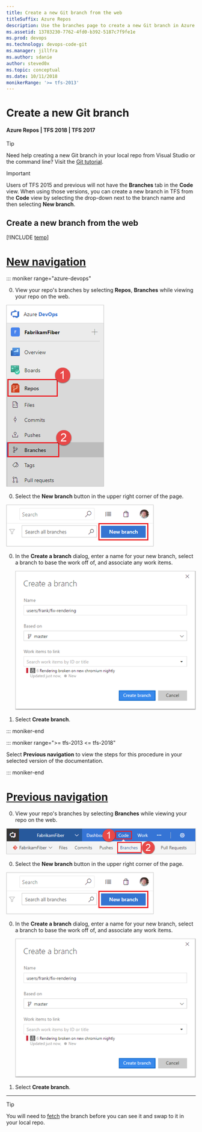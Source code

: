 ```yaml
---
title: Create a new Git branch from the web
titleSuffix: Azure Repos
description: Use the branches page to create a new Git branch in Azure DevOps Services or TFS
ms.assetid: 13783230-7762-4fd0-b392-5187c7f9fe1e
ms.prod: devops
ms.technology: devops-code-git 
ms.manager: jillfra
ms.author: sdanie
author: steved0x
ms.topic: conceptual
ms.date: 10/11/2018
monikerRange: '>= tfs-2013'
---
```


# Create a new Git branch

#### Azure Repos | TFS 2018 | TFS 2017

>[!TIP]
> Need help creating a new Git branch in your local repo from Visual Studio or the command line? Visit the [Git tutorial](branches.md).

>[!IMPORTANT]
> Users of TFS 2015 and previous will not have the **Branches** tab in the **Code** view. When using those versions, you can create a new branch in TFS from the **Code** view by selecting the drop-down next to the branch name and then selecting **New branch**.


## Create a new branch from the web 

[!INCLUDE [temp](../../_shared/new-navigation.md)]

# [New navigation](#tab/new-nav)

::: moniker range="azure-devops"

0. View your repo's branches by selecting **Repos**, **Branches** while viewing your repo on the web.

  ![View your branches](_img/repos-navigation/repos-branches.png)

0. Select the **New branch** button in the upper right corner of the page.

  ![Create branch button](_img/branches/create-branch.png)

0. In the **Create a branch** dialog, enter a name for your new branch, select a branch to base the work off of, and associate any work items.

    ![Create a branch with the new branch dialog](_img/branches/newbranch_dialog.png)

0. Select **Create branch**.


::: moniker-end

::: moniker range=">= tfs-2013 <= tfs-2018"

Select **Previous navigation** to view the steps for this procedure in your selected version of the documentation.

::: moniker-end

# [Previous navigation](#tab/previous-nav)

0. View your repo's branches by selecting **Branches** while viewing your repo on the web.

  ![Branches page](_img/branches/branches_nav.png)

0. Select the **New branch** button in the upper right corner of the page.

  ![Create branch button](_img/branches/create-branch.png)

0. In the **Create a branch** dialog, enter a name for your new branch, select a branch to base the work off of, and associate any work items.

    ![Create a branch with the new branch dialog](_img/branches/newbranch_dialog.png)

0. Select **Create branch**.

---

>[!TIP]
> You will need to [fetch](pulling.md) the branch before you can see it and swap to it in your local repo.
